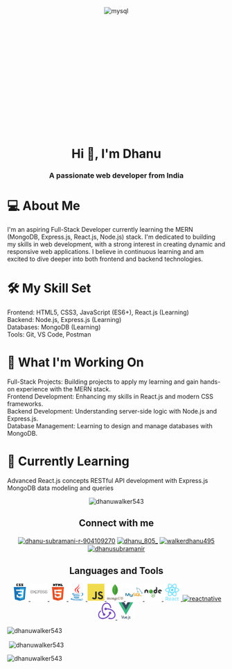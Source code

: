 
 <div style="width:100%;height:0;padding-bottom:56%;position:relative;" align="center"> <img style="blend-mode: screen;" src="https://media0.giphy.com/media/v1.Y2lkPTc5MGI3NjExZm1ueGRhcG41MXllam9vejdwajI2cDlycWswdGh4Z21jZGNxdHU2ciZlcD12MV9pbnRlcm5hbF9naWZfYnlfaWQmY3Q9Zw/wiIWl98xLZZS34ReYf/giphy.gif" alt="mysql" width="800"  /></div>
<h1 align="center">Hi 👋, I'm Dhanu</h1>
<h3 align="center">A passionate web developer from India</h3>
<p align="center"><h1>💻 About Me</h1>
I'm an aspiring Full-Stack Developer currently learning the MERN (MongoDB, Express.js, React.js, Node.js) stack. I'm dedicated to building my skills in web development, with a strong interest in creating dynamic and responsive web applications. I believe in continuous learning and am excited to dive deeper into both frontend and backend technologies.<br>

<h1>🛠️ My Skill Set</h1>
Frontend: HTML5, CSS3, JavaScript (ES6+), React.js (Learning) <br>
Backend: Node.js, Express.js (Learning)<br>
Databases: MongoDB (Learning)<br>
Tools: Git, VS Code, Postman
<h1>🌟 What I'm Working On</h1>
Full-Stack Projects: Building projects to apply my learning and gain hands-on experience with the MERN stack.<br>
Frontend Development: Enhancing my skills in React.js and modern CSS frameworks.<br>
Backend Development: Understanding server-side logic with Node.js and Express.js.<br>
Database Management: Learning to design and manage databases with MongoDB.<br>
<h1>🌱 Currently Learning</h1>
Advanced React.js concepts
RESTful API development with Express.js
MongoDB data modeling and queries
</p>
<p align="center"> <img src="https://komarev.com/ghpvc/?username=dhanuwalker543&label=Profile%20views&color=0e75b6&style=flat" alt="dhanuwalker543" /> </p>
<h2 align="center">Connect with me</h2>
<p align="center">
<a href="https://linkedin.com/in/dhanu-subramani-r-904109270" target="blank"><img align="center" src="https://raw.githubusercontent.com/rahuldkjain/github-profile-readme-generator/master/src/images/icons/Social/linked-in-alt.svg" alt="dhanu-subramani-r-904109270" height="30" width="40" /></a>
<a href="https://instagram.com/dhanu_805_" target="blank"><img align="center" src="https://raw.githubusercontent.com/rahuldkjain/github-profile-readme-generator/master/src/images/icons/Social/instagram.svg" alt="dhanu_805_" height="30" width="40" /></a>
<a href="https://www.hackerrank.com/walkerdhanu495" target="blank"><img align="center" src="https://raw.githubusercontent.com/rahuldkjain/github-profile-readme-generator/master/src/images/icons/Social/hackerrank.svg" alt="walkerdhanu495" height="30" width="40" /></a>
<a href="https://www.leetcode.com/dhanusubramanir" target="blank"><img align="center" src="https://raw.githubusercontent.com/rahuldkjain/github-profile-readme-generator/master/src/images/icons/Social/leet-code.svg" alt="dhanusubramanir" height="30" width="40" /></a>
</p>

<h2 align="center">Languages and Tools</h2>
<p align="center"> <a href="https://www.w3schools.com/css/" target="_blank" rel="noreferrer"> <img src="https://raw.githubusercontent.com/devicons/devicon/master/icons/css3/css3-original-wordmark.svg" alt="css3" width="40" height="40"/> </a> <a href="https://expressjs.com" target="_blank" rel="noreferrer"> <img src="https://raw.githubusercontent.com/devicons/devicon/master/icons/express/express-original-wordmark.svg" alt="express" width="40" height="40"/> </a> <a href="https://www.w3.org/html/" target="_blank" rel="noreferrer"> <img src="https://raw.githubusercontent.com/devicons/devicon/master/icons/html5/html5-original-wordmark.svg" alt="html5" width="40" height="40"/> </a> <a href="https://www.java.com" target="_blank" rel="noreferrer"> <img src="https://raw.githubusercontent.com/devicons/devicon/master/icons/java/java-original.svg" alt="java" width="40" height="40"/> </a> <a href="https://developer.mozilla.org/en-US/docs/Web/JavaScript" target="_blank" rel="noreferrer"> <img src="https://raw.githubusercontent.com/devicons/devicon/master/icons/javascript/javascript-original.svg" alt="javascript" width="40" height="40"/> </a> <a href="https://www.mongodb.com/" target="_blank" rel="noreferrer"> <img src="https://raw.githubusercontent.com/devicons/devicon/master/icons/mongodb/mongodb-original-wordmark.svg" alt="mongodb" width="40" height="40"/> </a> <a href="https://www.mysql.com/" target="_blank" rel="noreferrer"> <img src="https://raw.githubusercontent.com/devicons/devicon/master/icons/mysql/mysql-original-wordmark.svg" alt="mysql" width="40" height="40"/> </a> <a href="https://nodejs.org" target="_blank" rel="noreferrer"> <img src="https://raw.githubusercontent.com/devicons/devicon/master/icons/nodejs/nodejs-original-wordmark.svg" alt="nodejs" width="40" height="40"/> </a> <a href="https://reactjs.org/" target="_blank" rel="noreferrer"> <img src="https://raw.githubusercontent.com/devicons/devicon/master/icons/react/react-original-wordmark.svg" alt="react" width="40" height="40"/> </a> <a href="https://reactnative.dev/" target="_blank" rel="noreferrer"> <img src="https://reactnative.dev/img/header_logo.svg" alt="reactnative" width="40" height="40"/> </a> <a href="https://redux.js.org" target="_blank" rel="noreferrer"> <img src="https://raw.githubusercontent.com/devicons/devicon/master/icons/redux/redux-original.svg" alt="redux" width="40" height="40"/> </a> <a href="https://vuejs.org/" target="_blank" rel="noreferrer"> <img src="https://raw.githubusercontent.com/devicons/devicon/master/icons/vuejs/vuejs-original-wordmark.svg" alt="vuejs" width="40" height="40"/> </a> </p>

<p align="left"><img  src="https://github-readme-stats.vercel.app/api/top-langs?username=dhanuwalker543&show_icons=true&locale=en&layout=compact" alt="dhanuwalker543" /></p>
<p float="right">&nbsp;<img align="center" src="https://github-readme-stats.vercel.app/api?username=dhanuwalker543&show_icons=true&locale=en" alt="dhanuwalker543" /></p>
<p align="left"><img src="https://github-readme-streak-stats.herokuapp.com/?user=dhanuwalker543&" alt="dhanuwalker543" /></p>


